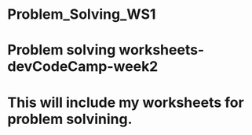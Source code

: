 # Problem_Solving_WS1
# Problem solving worksheets-devCodeCamp-week2

# This will include my worksheets for problem solvining.
